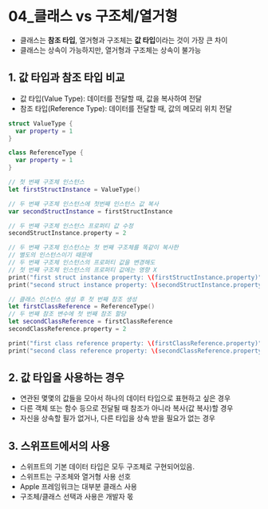 # 04_클래스 vs 구조체/열거형

- 클래스는 **참조 타입**, 열거형과 구조체는 **값 타입**이라는 것이 가장 큰 차이
- 클래스는 상속이 가능하지만, 열거형과 구조체는 상속이 불가능

## 1. 값 타입과 참조 타입 비교

- 값 타입(Value Type): 데이터를 전달할 때, 값을 복사하여 전달
- 참조 타입(Reference Type): 데이터를 전달할 때, 값의 메모리 위치 전달

``` swift
struct ValueType {
  var property = 1
}

class ReferenceType {
  var property = 1
}

// 첫 번째 구조체 인스턴스
let firstStructInstance = ValueType()

// 두 번째 구조체 인스턴스에 첫번째 인스턴스 값 복사
var secondStructInstance = firstStructInstance

// 두 번째 구조체 인스턴스 프로퍼티 값 수정
secondStructInstance.property = 2

// 두 번째 구조체 인스턴스는 첫 번째 구조체를 똑같이 복사한
// 별도의 인스턴스이기 때문에
// 두 번째 구조체 인스턴스의 프로퍼티 값을 변경해도
// 첫 번째 구조체 인스턴스의 프로퍼티 값에는 영향 X
print("first struct instance property: \(firstStructInstance.property)")	// 1
print("second struct instance property: \(secondStructInstance.property)")	// 2

// 클래스 인스턴스 생성 후 첫 번째 참조 생성
let firstClassReference = ReferenceType()
// 두 번째 참조 변수에 첫 번째 참조 할당
let secondClassReference = firstClassReference
secondClassReference.property = 2

print("first class reference property: \(firstClassReference.property)")	// 2
print("second class reference property: \(secondClassReference.property)")	// 2
```



## 2. 값 타입을 사용하는 경우

- 연관된 몇몇의 값들을 모아서 하나의 데이터 타입으로 표현하고 싶은 경우
- 다른 객체 또는 함수 등으로 전달될 때 참조가 아니라 복사(값 복사)할 경우
- 자신을 상속할 필가 없거나, 다른 타입을 상속 받을 필요가 없는 경우

## 3. 스위프트에서의 사용

- 스위프트의 기본 데이터 타입은 모두 구조체로 구현되어있음.
- 스위프트는 구조체와 열거형 사용 선호
- Apple 프레임워크는 대부분 클래스 사용
- 구조체/클래스 선택과 사용은 개발자 몫